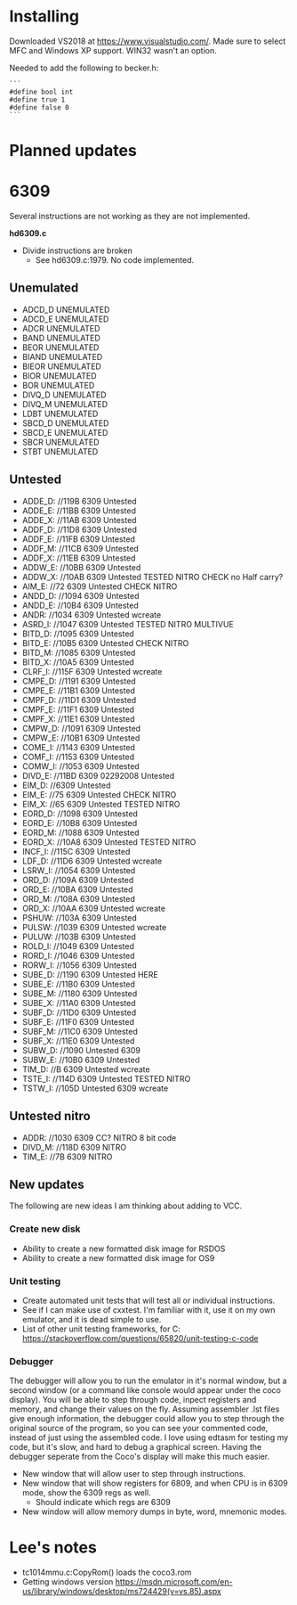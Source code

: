 
# Installing

Downloaded VS2018 at <https://www.visualstudio.com/>. Made sure to select MFC and Windows XP support. WIN32 wasn't an option. 

Needed to add the following to becker.h:

	```
	#define bool int
	#define true 1
	#define false 0
	```

# Planned updates


# 6309

Several instructions are not working as they are not implemented.


**hd6309.c**

- Divide instructions are broken
	- See hd6309.c:1979. No code implemented.

## Unemulated

- ADCD_D UNEMULATED
- ADCD_E UNEMULATED
- ADCR   UNEMULATED
- BAND   UNEMULATED
- BEOR   UNEMULATED
- BIAND  UNEMULATED
- BIEOR  UNEMULATED
- BIOR   UNEMULATED
- BOR    UNEMULATED
- DIVQ_D UNEMULATED
- DIVQ_M UNEMULATED
- LDBT   UNEMULATED
- SBCD_D UNEMULATED
- SBCD_E UNEMULATED
- SBCR   UNEMULATED
- STBT   UNEMULATED


## Untested

- ADDE_D: //119B 6309 Untested
- ADDE_E: //11BB 6309 Untested
- ADDE_X: //11AB 6309 Untested
- ADDF_D: //11D8 6309 Untested
- ADDF_E: //11FB 6309 Untested
- ADDF_M: //11CB 6309 Untested
- ADDF_X: //11EB 6309 Untested
- ADDW_E: //10BB 6309 Untested
- ADDW_X: //10AB 6309 Untested TESTED NITRO CHECK no Half carry?
- AIM_E: //72 6309 Untested CHECK NITRO
- ANDD_D: //1094 6309 Untested
- ANDD_E: //10B4 6309 Untested
- ANDR: //1034 6309 Untested wcreate
- ASRD_I: //1047 6309 Untested TESTED NITRO MULTIVUE
- BITD_D: //1095 6309 Untested
- BITD_E: //10B5 6309 Untested CHECK NITRO
- BITD_M: //1085 6309 Untested
- BITD_X: //10A5 6309 Untested
- CLRF_I: //115F 6309 Untested wcreate
- CMPE_D: //1191 6309 Untested
- CMPE_E: //11B1 6309 Untested
- CMPF_D: //11D1 6309 Untested
- CMPF_E: //11F1 6309 Untested
- CMPF_X: //11E1 6309 Untested
- CMPW_D: //1091 6309 Untested
- CMPW_E: //10B1 6309 Untested
- COME_I: //1143 6309 Untested
- COMF_I: //1153 6309 Untested
- COMW_I: //1053 6309 Untested
- DIVD_E: //11BD 6309 02292008 Untested
- EIM_D: //6309 Untested
- EIM_E: //75 6309 Untested CHECK NITRO
- EIM_X: //65 6309 Untested TESTED NITRO
- EORD_D: //1098 6309 Untested
- EORD_E: //10B8 6309 Untested
- EORD_M: //1088 6309 Untested
- EORD_X: //10A8 6309 Untested TESTED NITRO
- INCF_I: //115C 6309 Untested
- LDF_D: //11D6 6309 Untested wcreate
- LSRW_I: //1054 6309 Untested
- ORD_D: //109A 6309 Untested
- ORD_E: //10BA 6309 Untested
- ORD_M: //108A 6309 Untested
- ORD_X: //10AA 6309 Untested wcreate
- PSHUW: //103A 6309 Untested
- PULSW:     //1039 6309 Untested wcreate
- PULUW: //103B 6309 Untested
- ROLD_I: //1049 6309 Untested
- RORD_I: //1046 6309 Untested
- RORW_I: //1056 6309 Untested
- SUBE_D: //1190 6309 Untested HERE
- SUBE_E: //11B0 6309 Untested
- SUBE_M: //1180 6309 Untested
- SUBE_X: //11A0 6309 Untested
- SUBF_D: //11D0 6309 Untested
- SUBF_E: //11F0 6309 Untested
- SUBF_M: //11C0 6309 Untested
- SUBF_X: //11E0 6309 Untested
- SUBW_D: //1090 Untested 6309
- SUBW_E: //10B0 6309 Untested
- TIM_D:     //B 6309 Untested wcreate
- TSTE_I: //114D 6309 Untested TESTED NITRO
- TSTW_I: //105D Untested 6309 wcreate

## Untested nitro
- ADDR: //1030 6309 CC? NITRO 8 bit code
- DIVD_M: //118D 6309 NITRO
- TIM_E: //7B 6309 NITRO


## New updates

The following are new ideas I am thinking about adding to VCC.

### Create new disk
- Ability to create a new formatted disk image for RSDOS
- Ability to create a new formatted disk image for OS9
	
### Unit testing

- Create automated unit tests that will test all or individual  instructions. 
- See if I can make use of cxxtest. I'm familiar with it, use it on my own emulator, and it is dead simple to use.
- List of other unit testing frameworks, for C: <https://stackoverflow.com/questions/65820/unit-testing-c-code>


### Debugger

The debugger will allow you to run the emulator in it's normal window, but a second window (or a command like console would appear under the coco display). You will be able to step through code, inpect registers and memory, and change their values on the fly. Assuming assembler .lst files give enough information, the debugger could allow you to step through the original source of the program, so you can see your commented code, instead of just using the assembled code. I love using edtasm for testing my code, but it's slow, and hard to debug a graphical screen. Having the debugger seperate from the Coco's display will make this much easier.

- New window that will allow user to step through instructions.
- New window that will show registers for 6809, and when CPU is in 6309 mode, show the 6309 regs as well.
	- Should indicate which regs are 6309
- New window will allow memory dumps in byte, word, mnemonic modes.


# Lee's notes
- tc1014mmu.c:CopyRom() loads the coco3.rom 
- Getting windows version <https://msdn.microsoft.com/en-us/library/windows/desktop/ms724429(v=vs.85).aspx>